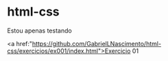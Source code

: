 # html-css

Estou apenas testando
 
<a href:"https://github.com/GabrielLNascimento/html-css/exercicios/ex001/index.html">Exercicio 01</a>